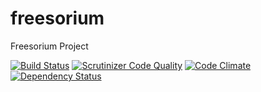 # freesorium
Freesorium Project

[![Build Status](https://travis-ci.org/freesorium/freesorium.svg?branch=master)](https://travis-ci.org/freesorium/freesorium) 
[![Scrutinizer Code Quality](https://scrutinizer-ci.com/g/freesorium/freesorium/badges/quality-score.png?b=master)](https://scrutinizer-ci.com/g/freesorium/freesorium/?branch=master)
[![Code Climate](https://codeclimate.com/github/freesorium/freesorium/badges/gpa.svg)](https://codeclimate.com/github/freesorium/freesorium)
[![Dependency Status](https://gemnasium.com/freesorium/freesorium.svg)](https://gemnasium.com/freesorium/freesorium)
